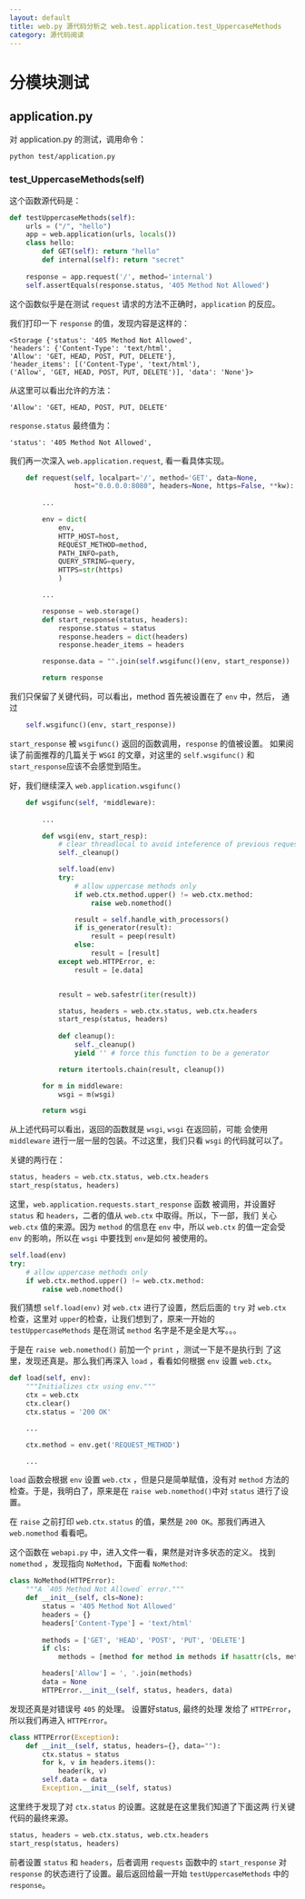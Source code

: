 ```yaml
---
layout: default
title: web.py 源代码分析之 web.test.application.test_UppercaseMethods
category: 源代码阅读
---
```


# 分模块测试

## application.py

对 application.py 的测试，调用命令：

    python test/application.py


### test_UppercaseMethods(self)

这个函数源代码是：

```python
def testUppercaseMethods(self):
    urls = ("/", "hello")
    app = web.application(urls, locals())
    class hello:
        def GET(self): return "hello"
        def internal(self): return "secret"
        
    response = app.request('/', method='internal')
    self.assertEquals(response.status, '405 Method Not Allowed')
```

这个函数似乎是在测试 `request` 请求的方法不正确时，`application`
的反应。

我们打印一下 `response` 的值，发现内容是这样的：

    <Storage {'status': '405 Method Not Allowed', 
    'headers': {'Content-Type': 'text/html', 
    'Allow': 'GET, HEAD, POST, PUT, DELETE'}, 
    'header_items': [('Content-Type', 'text/html'), 
    ('Allow', 'GET, HEAD, POST, PUT, DELETE')], 'data': 'None'}>

从这里可以看出允许的方法：

    'Allow': 'GET, HEAD, POST, PUT, DELETE'

`response.status` 最终值为：

    'status': '405 Method Not Allowed',


我们再一次深入 `web.application.request`, 看一看具体实现。

```python
    def request(self, localpart='/', method='GET', data=None,
                host="0.0.0.0:8080", headers=None, https=False, **kw):
        
        ...

        env = dict(
            env, 
            HTTP_HOST=host, 
            REQUEST_METHOD=method, 
            PATH_INFO=path, 
            QUERY_STRING=query, 
            HTTPS=str(https)
            )

        ...

        response = web.storage()
        def start_response(status, headers):
            response.status = status
            response.headers = dict(headers)
            response.header_items = headers

        response.data = "".join(self.wsgifunc()(env, start_response))

        return response
```

我们只保留了关键代码，可以看出，method 首先被设置在了 `env` 中，然后，
通过 

```python
    self.wsgifunc()(env, start_response))
```

`start_response` 被 `wsgifunc()` 返回的函数调用，`response` 的值被设置。 如果阅读了前面推荐的几篇关于 `WSGI` 的文章，对这里的 `self.wsgifunc()` 和 `start_response`应该不会感觉到陌生。

好，我们继续深入 `web.application.wsgifunc()`

```python
    def wsgifunc(self, *middleware):
        
        ...

        def wsgi(env, start_resp):
            # clear threadlocal to avoid inteference of previous requests
            self._cleanup()

            self.load(env)
            try:
                # allow uppercase methods only
                if web.ctx.method.upper() != web.ctx.method:
                    raise web.nomethod()

                result = self.handle_with_processors()
                if is_generator(result):
                    result = peep(result)
                else:
                    result = [result]
            except web.HTTPError, e:
                result = [e.data]


            result = web.safestr(iter(result))

            status, headers = web.ctx.status, web.ctx.headers
            start_resp(status, headers)
            
            def cleanup():
                self._cleanup()
                yield '' # force this function to be a generator

            return itertools.chain(result, cleanup())

        for m in middleware: 
            wsgi = m(wsgi)

        return wsgi
```

从上述代码可以看出，返回的函数就是 `wsgi`, `wsgi` 在返回前，可能
会使用 `middleware` 进行一层一层的包装。不过这里，我们只看 `wsgi`
的代码就可以了。

关键的两行在：

```python
status, headers = web.ctx.status, web.ctx.headers
start_resp(status, headers)
```

这里，`web.application.requests.start_response` 函数 被调用，并设置好
`status` 和 `headers`，二者的值从 `web.ctx` 中取得。所以，下一部，我们
关心 `web.ctx` 值的来源。因为 `method` 的信息在 `env` 中，所以 
`web.ctx` 的值一定会受 `env` 的影响，所以在 `wsgi` 中要找到 `env`是如何
被使用的。

```python
self.load(env)
try:
    # allow uppercase methods only
    if web.ctx.method.upper() != web.ctx.method:
        raise web.nomethod()
```

我们猜想 `self.load(env)` 对 `web.ctx` 进行了设置，然后后面的 `try`
对 `web.ctx` 检查，这里对 `upper`的检查，让我们想到了，原来一开始的
`testUppercaseMethods` 是在测试 `method` 名字是不是全是大写。。。

于是在 `raise web.nomethod()` 前加一个 `print` ，测试一下是不是执行到
了这里，发现还真是。那么我们再深入 `load` ，看看如何根据 `env` 设置
`web.ctx`。

```python
def load(self, env):
    """Initializes ctx using env."""
    ctx = web.ctx
    ctx.clear()
    ctx.status = '200 OK'

    ...

    ctx.method = env.get('REQUEST_METHOD')

    ...
```

`load` 函数会根据 `env` 设置 `web.ctx` ，但是只是简单赋值，没有对
`method` 方法的检查。于是，我明白了，原来是在 `raise web.nomethod()`中对
`status` 进行了设置。

在 `raise` 之前打印 `web.ctx.status` 的值，果然是 `200 OK`。那我们再进入
`web.nomethod` 看看吧。

这个函数在 `webapi.py` 中，进入文件一看，果然是对许多状态的定义。
找到 `nomethod` ，发现指向 `NoMethod`，下面看 `NoMethod`:

```python
class NoMethod(HTTPError):
    """A `405 Method Not Allowed` error."""
    def __init__(self, cls=None):
        status = '405 Method Not Allowed'
        headers = {}
        headers['Content-Type'] = 'text/html'
        
        methods = ['GET', 'HEAD', 'POST', 'PUT', 'DELETE']
        if cls:
            methods = [method for method in methods if hasattr(cls, method)]

        headers['Allow'] = ', '.join(methods)
        data = None
        HTTPError.__init__(self, status, headers, data)
```

发现还真是对错误号 `405` 的处理。 设置好status, 最终的处理
发给了 `HTTPError`，所以我们再进入 `HTTPError`。

```python
class HTTPError(Exception):
    def __init__(self, status, headers={}, data=""):
        ctx.status = status
        for k, v in headers.items():
            header(k, v)
        self.data = data
        Exception.__init__(self, status)
```

这里终于发现了对 `ctx.status` 的设置。这就是在这里我们知道了下面这两
行关键代码的最终来源。

```python
status, headers = web.ctx.status, web.ctx.headers
start_resp(status, headers)
```

前者设置 `status` 和 `headers`，后者调用 `requests` 函数中的 `start_response` 对
 `response` 的状态进行了设置。最后返回给最一开始 `testUppercaseMethods` 中的 
 `response`。


